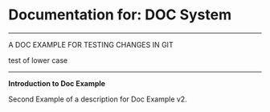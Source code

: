 # Documentation for: DOC System

---

A DOC EXAMPLE FOR TESTING CHANGES IN GIT

test of lower case 

---

**Introduction to Doc Example**

Second Example of a description for Doc Example v2.
